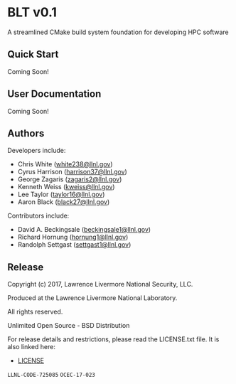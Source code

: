 BLT v0.1
========

A streamlined CMake build system foundation for developing HPC software

Quick Start
-----------

Coming Soon!

User Documentation
------------------

Coming Soon!

Authors
-------

Developers include:

 * Chris White (white238@llnl.gov)
 * Cyrus Harrison (harrison37@llnl.gov)
 * George Zagaris (zagaris2@llnl.gov)
 * Kenneth Weiss (kweiss@llnl.gov)
 * Lee Taylor (taylor16@llnl.gov)
 * Aaron Black (black27@llnl.gov)

Contributors include:

 * David A. Beckingsale (beckingsale1@llnl.gov)
 * Richard Hornung (hornung1@llnl.gov)
 * Randolph Settgast (settgast1@llnl.gov)

Release
-------

Copyright (c) 2017, Lawrence Livermore National Security, LLC.

Produced at the Lawrence Livermore National Laboratory.

All rights reserved.

Unlimited Open Source - BSD Distribution

For release details and restrictions, please read the LICENSE.txt file.
It is also linked here:
- [LICENSE](./LICENSE)

`LLNL-CODE-725085`  `OCEC-17-023`